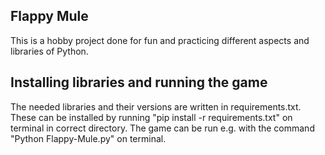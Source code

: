 ## Flappy Mule
This is a hobby project done for fun and practicing different aspects and libraries of Python.

## Installing libraries and running the game

The needed libraries and their versions are written in requirements.txt. These can be installed by running "pip install -r requirements.txt" on terminal in correct directory. The game can be run e.g. with the command "Python Flappy-Mule.py" on terminal.